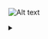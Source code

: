 ![Alt text](https://g.gravizo.com/source/custom_mark01?https%3A%2F%2Fraw.githubusercontent.com%2Fboarnasia%2Fserial_monitor%2Fmd_uml_test%2Ftest.md)

<details>
<summary></summary>
custom_mark01
@startuml;
actor User;
participant "First Class" as A;
participant "Second Class" as B;
participant "Last Class" as C;
User -> A: DoWork;
activate A;
A -> B: Create Request;
activate B;
B -> C: DoWork;
activate C;
C -> B: WorkDone;
destroy C;
B -> A: Request Created;
deactivate B;
A -> User: Done;
deactivate A;
@enduml
custom_mark01
</details>
